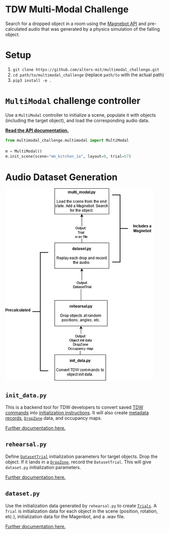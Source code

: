 # TDW Multi-Modal Challenge

Search for a dropped object in a room using the [Magnebot API](https://github.com/alters-mit/magnebot) and pre-calculated audio that was generated by a physics simulation of the falling object.


# Setup

1. `git clone https://github.com/alters-mit/multimodal_challenge.git`
2. `cd path/to/multimodal_challenge` (replace `path/to` with the actual path)
3. `pip3 install -e .`

# `MultiModal` challenge controller

Use a `MultiModal` controller to initialize a scene, populate it with objects (including the target object), and load the corresponding audio data.

**[Read the API documentation.](doc/api/multimodal.md)**

```python
from multimodal_challenge.multimodal import MultiModal

m = MultiModal()
m.init_scene(scene="mm_kitchen_1a", layout=0, trial=57)
```

# Audio Dataset Generation

![](doc/images/dataset.png)

## `init_data.py`

This is a backend tool for TDW  developers to convert saved [TDW commands](https://github.com/threedworld-mit/tdw/blob/master/Documentation/api/command_api.md) into [initialization instructions](doc/api/multimodal_object_init_data.md). It will also create [metadata records](https://github.com/threedworld-mit/tdw/blob/master/Documentation/python/librarian/librarian.md), [`DropZone`](doc/api/drop_zone.md) data, and occupancy maps.

[Further documentation here.](doc/dataset/init_data.md)

## `rehearsal.py`

Define [`DatasetTrial`](doc/api/dataset_trial.md) initialization parameters for target objects. Drop the object. If it lands in a [`DropZone`](doc/api/drop_zone.md), record the `DatasetTrial`. This will give `dataset.py` initialization parameters.

[Further documentation here.](doc/dataset/rehearsal.md)

## `dataset.py`

Use the initialization data generated by `rehearsal.py` to create [`Trials`](doc/api/trial.md). A `Trial` is initialization data for each object in the scene (position, rotation, etc.), initialization data for the Magenbot, and a .wav file.

[Further documentation here.](doc/dataset/dataset.md)
